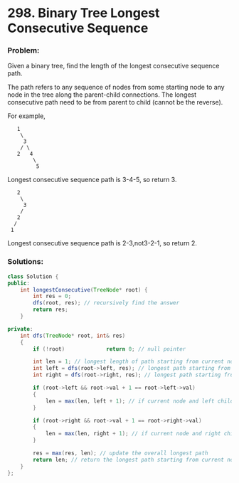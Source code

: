 # 298. Binary Tree Longest Consecutive Sequence

### Problem:

Given a binary tree, find the length of the longest consecutive sequence path.

The path refers to any sequence of nodes from some starting node to any node in the tree along the parent-child connections. The longest consecutive path need to be from parent to child (cannot be the reverse).

For example,
```
   1
    \
     3
    / \
   2   4
        \
         5
```
Longest consecutive sequence path is 3-4-5, so return 3.
```
   2
    \
     3
    /
   2
  /
 1
```
Longest consecutive sequence path is 2-3,not3-2-1, so return 2.

### Solutions:

```java
class Solution {
public:
    int longestConsecutive(TreeNode* root) {
        int res = 0;
        dfs(root, res); // recursively find the answer
        return res;
    }

private:
    int dfs(TreeNode* root, int& res)
    {
        if (!root)             return 0; // null pointer

        int len = 1; // longest length of path starting from current node
        int left = dfs(root->left, res); // longest path starting from left child
        int right = dfs(root->right, res); // longest path starting from right child

        if (root->left && root->val + 1 == root->left->val)
        {
            len = max(len, left + 1); // if current node and left child are consecutive, update the longest path starting from current node
        }

        if (root->right && root->val + 1 == root->right->val)
        {
            len = max(len, right + 1); // if current node and right child are consecutive, update the longest path starting from current node
        }

        res = max(res, len); // update the overall longest path
        return len; // return the longest path starting from current node
    }
};
```
